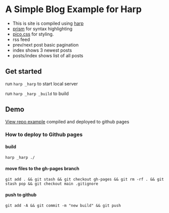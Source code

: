 # A Simple Blog Example for Harp

* This is site is compiled using [harp](http://harpjs.com)
* [prism](https://prismjs.com/) for syntax highlighting
* [pico.css](https://picocss.com) for styling.
* rss feed
* prev/next post basic pagination
* index shows 3 newest posts
* posts/index shows list of all posts

## Get started

run `harp _harp` to start local server


run `harp _harp _build` to build

## Demo

[View repo example](https://handerson.github.io/harp-blog-example/) compiled and deployed to github pages

### How to deploy to Github pages 

#### build
`harp _harp ./`

#### move files to the gh-pages branch
`git add . && git stash && git checkout gh-pages && git rm -rf . && git stash pop && git checkout main .gitignore`

#### push to github
`git add -A && git commit -m "new build" && git push`